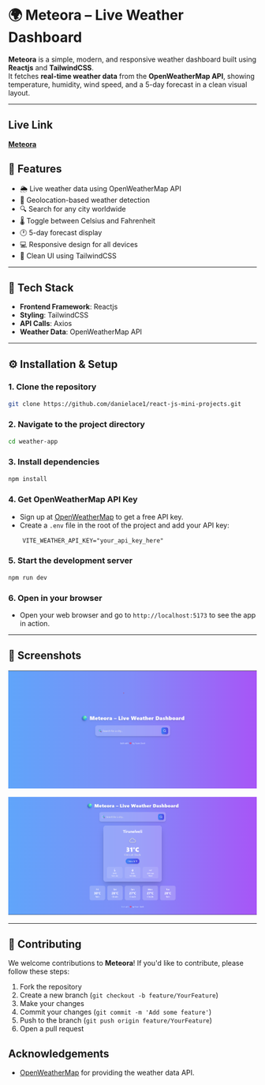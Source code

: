 # 🌍 Meteora – Live Weather Dashboard

**Meteora** is a simple, modern, and responsive weather dashboard built using **Reactjs** and **TailwindCSS**.  
It fetches **real-time weather data** from the **OpenWeatherMap API**, showing temperature, humidity, wind speed, and a 5-day forecast in a clean visual layout.

---

## Live Link

[**Meteora**](https://meteora-weather.netlify.app/)

## 🚀 Features

- 🌦️ Live weather data using OpenWeatherMap API
- 📍 Geolocation-based weather detection
- 🔍 Search for any city worldwide
- 🌡️ Toggle between Celsius and Fahrenheit
- 🕐 5-day forecast display
- 💻 Responsive design for all devices
- 🎨 Clean UI using TailwindCSS

---

## 🧠 Tech Stack

- **Frontend Framework**: Reactjs
- **Styling**: TailwindCSS
- **API Calls**: Axios
- **Weather Data**: OpenWeatherMap API

---

## ⚙️ Installation & Setup

### 1. Clone the repository

```bash
git clone https://github.com/danielace1/react-js-mini-projects.git
```

### 2. Navigate to the project directory

```bash
cd weather-app
```

### 3. Install dependencies

```bash
npm install
```

### 4. Get OpenWeatherMap API Key

- Sign up at [OpenWeatherMap](https://openweathermap.org/) to get a free API key.
- Create a `.env` file in the root of the project and add your API key:

```
    VITE_WEATHER_API_KEY="your_api_key_here"
```

### 5. Start the development server

```bash
npm run dev
```

### 6. Open in your browser

- Open your web browser and go to `http://localhost:5173` to see the app in action.

---

## 📸 Screenshots

![Home](public/screenshots/image.png)

![Forecast](public/screenshots/image2.png)

---

## 🤝 Contributing

We welcome contributions to **Meteora**! If you'd like to contribute, please follow these steps:

1. Fork the repository
2. Create a new branch (`git checkout -b feature/YourFeature`)
3. Make your changes
4. Commit your changes (`git commit -m 'Add some feature'`)
5. Push to the branch (`git push origin feature/YourFeature`)
6. Open a pull request

## Acknowledgements

- [OpenWeatherMap](https://openweathermap.org/) for providing the weather data API.
